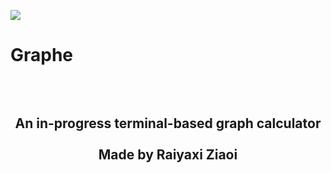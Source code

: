 <img src="https://i.imgur.com/lRzzpEU.png"></img>

# Graphe

<div align="center"><h2><br/><br/>
    An in-progress terminal-based graph calculator<br/><br/>Made by Raiyaxi Ziaoi
</h2></div>
<br>
